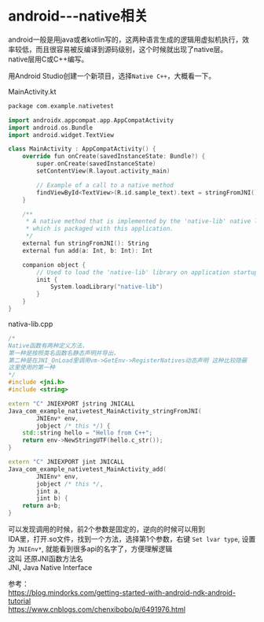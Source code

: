 # android---native相关

android一般是用java或者kotlin写的，这两种语言生成的逻辑用虚拟机执行，效率较低，而且很容易被反编译到源码级别，这个时候就出现了native层。  
native层用C或C++编写。  

用Android Studio创建一个新项目，选择`Native C++`，大概看一下。  


MainActivity.kt  
```c++
package com.example.nativetest

import androidx.appcompat.app.AppCompatActivity
import android.os.Bundle
import android.widget.TextView

class MainActivity : AppCompatActivity() {
    override fun onCreate(savedInstanceState: Bundle?) {
        super.onCreate(savedInstanceState)
        setContentView(R.layout.activity_main)

        // Example of a call to a native method
        findViewById<TextView>(R.id.sample_text).text = stringFromJNI() + "\n" + "1+2=" + add(1, 2);
    }

    /**
     * A native method that is implemented by the 'native-lib' native library,
     * which is packaged with this application.
     */
    external fun stringFromJNI(): String
    external fun add(a: Int, b: Int): Int

    companion object {
        // Used to load the 'native-lib' library on application startup.
        init {
            System.loadLibrary("native-lib")
        }
    }
}
```

nativa-lib.cpp  
```c++
/*
Native函数有两种定义方法，
第一种是按照类名函数名静态声明并导出，
第二种是在JNI_OnLoad里调用vm->GetEnv->RegisterNatives动态声明 这种比较隐蔽 
这里使用的第一种
*/
#include <jni.h>
#include <string>

extern "C" JNIEXPORT jstring JNICALL
Java_com_example_nativetest_MainActivity_stringFromJNI(
        JNIEnv* env,
        jobject /* this */) {
    std::string hello = "Hello from C++";
    return env->NewStringUTF(hello.c_str());
}

extern "C" JNIEXPORT jint JNICALL
Java_com_example_nativetest_MainActivity_add(
        JNIEnv* env,
        jobject /* this */,
        jint a,
        jint b) {
    return a+b;
}
```

可以发现调用的时候，前2个参数是固定的，逆向的时候可以用到  
IDA里，打开.so文件，找到一个方法，选择第1个参数，右键 `Set lvar type`, 设置为 `JNIEnv*`, 就能看到很多api的名字了，方便理解逻辑  
这叫 还原JNI函数方法名  
JNI, Java Native Interface  


参考：  
https://blog.mindorks.com/getting-started-with-android-ndk-android-tutorial  
https://www.cnblogs.com/chenxibobo/p/6491976.html  
